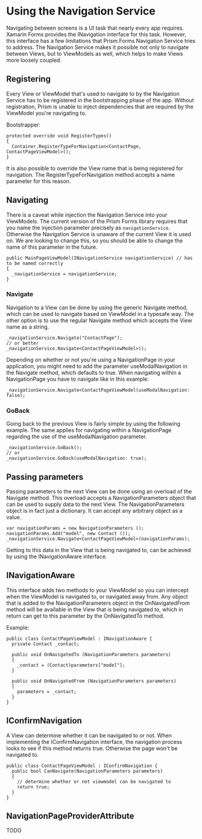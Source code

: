 # Using the Navigation Service

Navigating between screens is a UI task that nearly every app requires. Xamarin Forms provides the INavigation interface for this task. However, this interface has a few limitations that Prism.Forms Navigation Service tries to address. The Navigation Service makes it possible not only to navigate between Views, but to ViewModels as well, which helps to make Views more loosely coupled.

## Registering
Every View or ViewModel that's used to navigate to by the Navigation Service has to be registered in the bootstrapping phase of the app. Without registration, Prism is unable to inject dependencies that are required by the ViewModel you're navigating to.

Bootstrapper:
```
protected override void RegisterTypes()
{
  Container.RegisterTypeForNavigation<ContactPage, ContactPageViewModel>();
}
```

It is also possible to override the View name that is being registered for navigation. The RegisterTypeForNavigation method accepts a name parameter for this reason.

## Navigating
There is a caveat while injection the Navigation Service into your ViewModels. The current version of the Prism Forms library requires that you name the injection parameter precisely as ```navigationService```. Otherwise the Navigation Service is unaware of the current View it is used on. We are looking to change this, so you should be able to change the name of this parameter in the future.

```
public MainPageViewModel(INavigationService navigationService) // has to be named correctly
{
  _navigationService = navigationService;
}
```

### Navigate
Navigation to a View can be done by using the generic Navigate method, which can be used to navigate based on ViewModel in a typesafe way. The other option is to use the regular Navigate method which accepts the View name as a string.

```
_navigationService.Navigate("ContactPage");
// or better
_navigationService.Navigate<ContactPageViewModel>();
```

Depending on whether or not you're using a NavigationPage in your application, you might need to add the parameter useModalNavigation in the Navigate method, which defaults to true. When navigating within a NavigationPage you have to navigate like in this example:

```
_navigationService.Navigate<ContactPageViewModel(useModalNavigation: false);
```

### GoBack
Going back to the previous View is fairly simple by using the following example. The same applies for navigating within a NavigationPage regarding the use of the useModalNavigation parameter.

```
_navigationService.GoBack();
// or 
_navigationService.GoBack(useModalNavigation: true);
```

## Passing parameters
Passing parameters to the next View can be done using an overload of the Navigate method. This overload accepts a NavigationParameters object that can be used to supply data to the next View. The NavigationParameters object is in fact just a dictionary. It can accept any arbitrary object as a value.

```
var navigationParams = new NavigationParameters ();
navigationParams.Add("model", new Contact ());
_navigationService.Navigate<ContactPageViewModel>(navigationParams);
```

Getting to this data in the View that is being navigated to, can be achieved by using the INavigationAware interface.

## INavigationAware
This interface adds two methods to your ViewModel so you can intercept when the ViewModel is navigated to, or navigated away from. Any object that is added to the NavigationParameters object in the OnNavigatedFrom method will be available in the View that is being navigated to, which in return can get to this parameter by the OnNavigatedTo method.

Example:
```
public class ContactPageViewModel : INavigationAware {
  private Contact _contact;
  
  public void OnNavigatedTo (NavigationParameters parameters)
  {
    _contact = (Contact)parameters["model"];
  }
  
  public void OnNavigatedFrom (NavigationParameters parameters)
  {
    parameters = _contact;
  }
}
```

## IConfirmNavigation
A View can determine whether it can be navigated to or not. When implementing the IConfirmNavigation interface, the navigation process looks to see if this method returns true. Otherwise the page won't be navigated to.

```
public class ContactPageViewModel : IConfirmNavigation {
  public bool CanNavigate(NavigationParameters parameters)
  {
    // determine whether or not viewmodel can be navigated to
    return true;
  }
}
```
## NavigationPageProviderAttribute
TODO
